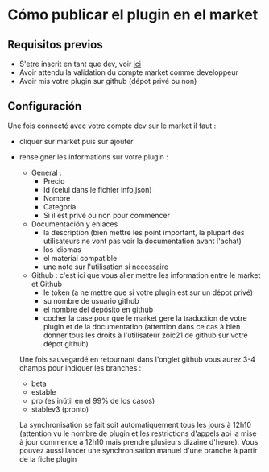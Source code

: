 # Cómo publicar el plugin en el market

## Requisitos previos

- S'etre inscrit en tant que dev, voir [ici](https://www.jeedom.com/site/fr/dev.html)
- Avoir attendu la validation du compte market comme developpeur
- Avoir mis votre plugin sur github (dépot privé ou non)

## Configuración

Une fois connecté avec votre compte dev sur le market il faut : 

- cliquer sur market puis sur ajouter
- renseigner les informations sur votre plugin : 
  - General :
    - Precio
    - Id (celui dans le fichier info.json)
    - Nombre
    - Categoría
    - Si il est privé ou non pour commencer
  - Documentación y enlaces
    - la description (bien mettre les point important, la plupart des utilisateurs ne vont pas voir la documentation avant l'achat)
    - los idiomas 
    - el material compatible
    - une note sur l'utilisation si necessaire
  - Github : c'est ici que vous aller mettre les information entre le market et Github
    - le token (a ne mettre que si votre plugin est sur un dépot privé)
    - su nombre de usuario github
    - el nombre del depósito en github
    - cocher la case pour que le market gere la traduction de votre plugin et de la documentation (attention dans ce cas à bien donner tous les droits à l'utilisateur zoic21 de github sur votre dépot github)

   Une fois sauvegardé en retournant dans l'onglet github vous aurez 3-4 champs pour indiquer les branches : 

   - beta
   - estable
   - pro (es inútil en el 99% de los casos)
   - stablev3 (pronto)

   La synchronisation se fait soit automatiquement tous les jours à 12h10 (attention vu le nombre de plugin et les restrictions d'appels api la mise à jour commence à 12h10 mais prendre plusieurs dizaine d'heure). Vous pouvez aussi lancer une synchronisation manuel d'une branche à partir de la fiche plugin
